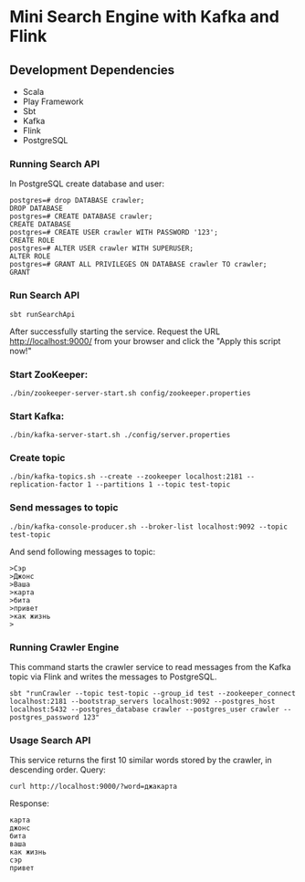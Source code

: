 # Mini Search Engine with Kafka and Flink

## Development Dependencies

- Scala
- Play Framework
- Sbt
- Kafka
- Flink
- PostgreSQL

### Running Search API
In PostgreSQL create database and user:
```
postgres=# drop DATABASE crawler;
DROP DATABASE
postgres=# CREATE DATABASE crawler;
CREATE DATABASE
postgres=# CREATE USER crawler WITH PASSWORD '123';
CREATE ROLE
postgres=# ALTER USER crawler WITH SUPERUSER;
ALTER ROLE
postgres=# GRANT ALL PRIVILEGES ON DATABASE crawler TO crawler;
GRANT
```

### Run Search API
```shell script
sbt runSearchApi
```
After successfully starting the service. Request the URL [http://localhost:9000/](http://localhost:9000/) from your browser and click the "Apply this script now!"

### Start ZooKeeper:
```shell script
./bin/zookeeper-server-start.sh config/zookeeper.properties
```

### Start Kafka:
```shell script
./bin/kafka-server-start.sh ./config/server.properties
```

### Create topic
```shell script
./bin/kafka-topics.sh --create --zookeeper localhost:2181 --replication-factor 1 --partitions 1 --topic test-topic
```

### Send messages to topic 
```shell script
./bin/kafka-console-producer.sh --broker-list localhost:9092 --topic test-topic
```
And send following messages to topic:
```
>Сэр
>Джонс
>Ваша
>карта
>бита
>привет
>как жизнь
>
```

### Running Crawler Engine
This command starts the crawler service to read messages from the Kafka topic via Flink and writes the messages to PostgreSQL.
```shell script
sbt "runCrawler --topic test-topic --group_id test --zookeeper_connect localhost:2181 --bootstrap_servers localhost:9092 --postgres_host localhost:5432 --postgres_database crawler --postgres_user crawler --postgres_password 123"
```

### Usage Search API
This service returns the first 10 similar words stored by the crawler, in descending order.
Query:
```shell script
curl http://localhost:9000/?word=джакарта
```
Response:
```
карта
джонс
бита
ваша
как жизнь
сэр
привет
```

